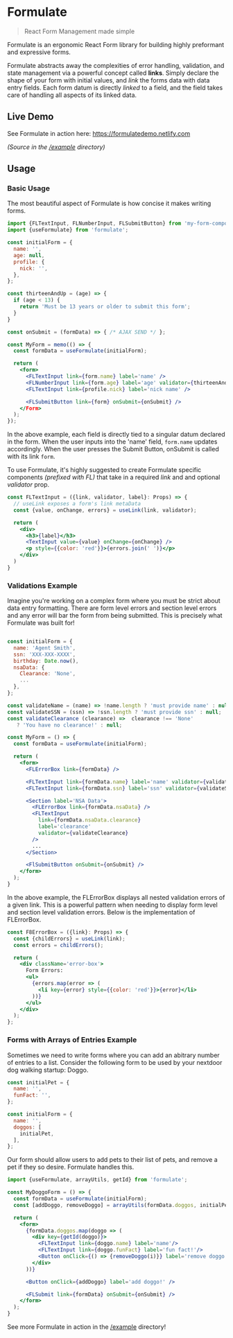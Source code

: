 # Formulate
> React Form Management made simple

Formulate is an ergonomic React Form library for building highly preformant and expressive forms.

Formulate abstracts away the complexities of error handling, validation, and state management via a powerful concept called **links**. Simply declare the shape of your form with initial values, and *link* the forms data with data entry fields. Each form datum is directly _linked_ to a field, and the field takes care of handling all aspects of its linked data.

## Live Demo

See Formulate in action here: https://formulatedemo.netlify.com

_(Source in the  [/example](./example) directory)_

## Usage

### Basic Usage

The most beautiful aspect of Formulate is how concise it makes writing forms.

```jsx
import {FLTextInput, FLNumberInput, FLSubmitButton} from 'my-form-components';
import {useFormulate} from 'formulate';

const initialForm = {
  name: '',
  age: null,
  profile: {
    nick: '',
  },
};

const thirteenAndUp = (age) => {
  if (age < 13) {
    return 'Must be 13 years or older to submit this form';
  }
}

const onSubmit = (formData) => { /* AJAX SEND */ };

const MyForm = memo(() => {
  const formData = useFormulate(initialForm);

  return (
    <form>
      <FLTextInput link={form.name} label='name' />
      <FLNumberInput link={form.age} label='age' validator={thirteenAndUp} />
      <FLTextInput link={profile.nick} label='nick name' />

      <FLSubmitButton link={form} onSubmit={onSubmit} />
    </Form>
  );
});
```

In the above example, each field is directly tied to a singular datum declared in the form. When the user inputs into the 'name' field, `form.name` updates accordingly. When the user presses the Submit Button, onSubmit is called with its link `form`.

To use Formulate, it's highly suggested to create Formulate specific components _(prefixed with FL)_ that take in a required _link_ and and optional _validator_ prop.

```jsx
const FLTextInput = ({link, validator, label}: Props) => {
  // useLink exposes a form's link metaData
  const {value, onChange, errors} = useLink(link, validator);

  return (
    <div>
      <h3>{label}</h3>
      <TextInput value={value} onChange={onChange} />
      <p style={{color: 'red'}}>{errors.join(' ')}</p>
    </div>
  )
}
```

### Validations Example

Imagine you're working on a complex form where you must be strict about data entry formatting. There are form level errors and section level errors and any error will bar the form from being submitted. This is precisely what Formulate was built for!

```jsx

const initialForm = {
  name: 'Agent Smith',
  ssn: 'XXX-XXX-XXXX',
  birthday: Date.now(),
  nsaData: {
    Clearance: 'None',
    ...
  },
};

const validateName = (name) => !name.length ? 'must provide name' : null;
const validateSSN = (ssn) => !ssn.length ? 'must provide ssn' : null;
const validateClearance (clearance) =>  clearance !== 'None'
   ? 'You have no clearance!' : null;

const MyForm = () => {
  const formData = useFormulate(initialForm);

  return (
    <form>
      <FLErrorBox link={formData} />

      <FLTextInput link={formData.name} label='name' validator={validateName} />
      <FLTextInput link={formData.ssn} label='ssn' validator={validateSSN} />

      <Section label='NSA Data'>
        <FLErrorBox link={formData.nsaData} />
        <FLTextInput
          link={formData.nsaData.clearance}
          label='clearance'
          validator={validateClearance}
        />
        ...
      </Section>

      <FlSubmitButton onSubmit={onSubmit} />
    </form>
  );
}
```

In the above example, the FLErrorBox displays all nested validation errors of a given link. This is a powerful pattern when needing to display form level and section level validation errors. Below is the implementation of FLErrorBox. 

```jsx
const F8ErrorBox = ({link}: Props) => {
  const {childErrors} = useLink(link);
  const errors = childErrors();

  return (
    <div className='error-box'>
      Form Errors:
      <ul>
        {errors.map(error => (
          <li key={error} style={{color: 'red'}}>{error}</li>
        ))}
      </ul>
    </div>
  );
};
```

### Forms with Arrays of Entries Example

Sometimes we need to write forms where you can add an abitrary number of entries to a list. Consider the following form to be used by your nextdoor dog walking startup: Doggo.

```js
const initialPet = {
  name: '',
  funFact: '',
};

const initialForm = {
  name: '',
  doggos: [
    initialPet,
  ],
};
```

Our form should allow users to add pets to their list of pets, and remove a pet if they so desire. Formulate handles this.

```jsx
import {useFormulate, arrayUtils, getId} from 'formulate';

const MyDoggoForm = () => {
  const formData = useFormulate(initialForm);
  const [addDoggo, removeDoggo] = arrayUtils(formData.doggos, initialPet);

  return (
    <form>
      {formData.doggos.map(doggo => (
        <div key={getId(doggo)}>
          <FLTextInput link={doggo.name} label='name'/>
          <FLTextInput link={doggo.funFact} label='fun fact!'/>
          <Button onClick={() => {removeDoggo(i)}} label='remove doggo' />
        </div>
      ))}

      <Button onClick={addDoggo} label='add doggo!' />

      <FLSubmit link={formData} onSubmit={onSubmit} />
    </form>
  );
}
```


See more Formulate in action in the [/example](./example) directory!
